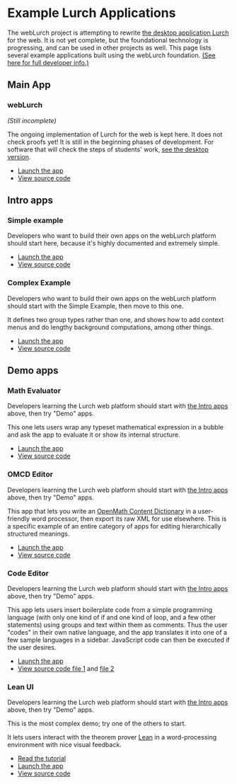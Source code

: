
# Example Lurch Applications

The webLurch project is attempting to rewrite [the desktop application
Lurch](http://www.lurchmath.org/) for the web.  It is not yet complete, but
the foundational technology is progressing, and can be used in other
projects as well.  This page lists several example applications built using
the webLurch foundation.
[(See here for full developer info.)](developer.md)

## Main App

### webLurch

*(Still incomplete)*

The ongoing implementation of Lurch for the web is kept here.  It does not
check proofs yet!  It is still in the beginning phases of development.  For
software that will check the steps of students' work, [see the desktop
version](http://www.lurchmath.org).

 * [Launch the app](http://nathancarter.github.io/weblurch/app/app.html)
 * [View source code](https://github.com/nathancarter/weblurch/blob/master/app/main-app-basics-solo.litcoffee)

## Intro apps

### Simple example

Developers who want to build their own apps on the webLurch platform should
start here, because it's highly documented and extremely simple.

 * [Launch the app](http://nathancarter.github.io/weblurch/app/simple-example.html)
 * [View source code](https://github.com/nathancarter/weblurch/blob/master/app/simple-example-solo.litcoffee)

### Complex Example

Developers who want to build their own apps on the webLurch platform should
start with the Simple Example, then move to this one.

It defines two group types rather than one, and shows how to
add context menus and do lengthy background computations,
among other things.

 * [Launch the app](http://nathancarter.github.io/weblurch/app/complex-example.html)
 * [View source code](https://github.com/nathancarter/weblurch/blob/master/app/complex-example-solo.litcoffee)

## Demo apps

### Math Evaluator

Developers learning the Lurch web platform should start with [the Intro
apps](#intro-apps) above, then try "Demo" apps.

This one lets users wrap any typeset mathematical expression in a bubble and
ask the app to evaluate it or show its internal structure.

 * [Launch the app](http://nathancarter.github.io/weblurch/app/math-example.html)
 * [View source code](https://github.com/nathancarter/weblurch/blob/master/app/math-example-solo.litcoffee)

### OMCD Editor

Developers learning the Lurch web platform should start with [the Intro
apps](#intro-apps) above, then try "Demo" apps.

This app that lets you write an [OpenMath Content
Dictionary](http://www.openmath.org/cd/) in a user-friendly word processor,
then export its raw XML for use elsewhere. This is a specific example of an
entire category of apps for editing hierarchically structured meanings.

 * [Launch the app](http://nathancarter.github.io/weblurch/app/openmath-example.html)
 * [View source code](https://github.com/nathancarter/weblurch/blob/master/app/openmath-example-solo.litcoffee)

### Code Editor

Developers learning the Lurch web platform should start with [the Intro
apps](#intro-apps) above, then try "Demo" apps.

This app lets users insert boilerplate code from a simple programming
language (with only one kind of if and one kind of loop, and a few other
statements) using groups and text within them as comments.  Thus the user
"codes" in their own native language, and the app translates it into one of
a few sample languages in a sidebar.  JavaScript code can then be executed
if the user desires.

 * [Launch the app](http://nathancarter.github.io/weblurch/app/sidebar-example.html)
 * [View source code file 1](https://github.com/nathancarter/weblurch/blob/master/app/sidebar-example-solo.litcoffee) and [file 2](https://github.com/nathancarter/weblurch/blob/master/app/sidebar-example-defs-solo.litcoffee)

### Lean UI

Developers learning the Lurch web platform should start with [the Intro
apps](#intro-apps) above, then try "Demo" apps.

This is the most complex demo; try one of the others to start.

It lets users interact with the theorem prover
[Lean](https://leanprover.github.io) in a word-processing environment with
nice visual feedback.

 * [Read the tutorial](lean-example/tutorial-1.md)
 * [Launch the app](http://nathancarter.github.io/weblurch/app/lean-example.html)
 * [View source code](https://github.com/nathancarter/weblurch/blob/master/app/lean-example-solo.litcoffee)
